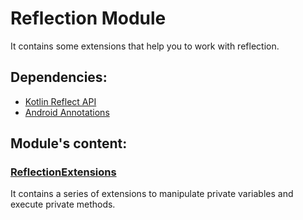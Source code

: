 # Reflection Module

It contains some extensions that help you to work with reflection.

## Dependencies:
- [Kotlin Reflect API](https://kotlinlang.org/docs/reference/reflection.html)
- [Android Annotations](https://developer.android.com/jetpack/androidx/releases/annotation)

## Module's content:

### [ReflectionExtensions](src/main/java/com/xmartlabs/swissknife/reflection/extensions/ReflectionExtensions.kt)
It contains a series of extensions to manipulate private variables and execute private methods.
